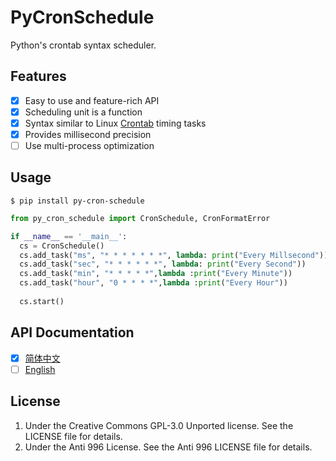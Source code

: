 # PyCronSchedule

Python's crontab syntax scheduler.

## Features

- [x] Easy to use and feature-rich API
- [x] Scheduling unit is a function
- [x] Syntax similar to Linux [Crontab](http://man7.org/linux/man-pages/man5/crontab.5.html) timing tasks
- [x] Provides millisecond precision
- [ ] Use multi-process optimization

## Usage

```shell script
$ pip install py-cron-schedule
```

```python
from py_cron_schedule import CronSchedule, CronFormatError

if __name__ == '__main__':
  cs = CronSchedule()
  cs.add_task("ms", "* * * * * * *", lambda: print("Every Millsecond"))
  cs.add_task("sec", "* * * * * *", lambda: print("Every Second"))
  cs.add_task("min", "* * * * *",lambda :print("Every Minute"))
  cs.add_task("hour", "0 * * * *",lambda :print("Every Hour"))
  
  cs.start()
```

## API Documentation

- [x] [简体中文](./doc/zh-CN/README.md)
- [ ] [English](./doc/en-US/README.md)

## License

1. Under the Creative Commons GPL-3.0 Unported license. See the LICENSE file for details.
2. Under the Anti 996 License. See the Anti 996 LICENSE file for details.
